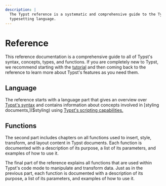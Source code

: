 ```yaml
---
description: |
  The Typst reference is a systematic and comprehensive guide to the Typst
  typesetting language.
---
```


# Reference
This reference documentation is a comprehensive guide to all of Typst's
syntax, concepts, types, and functions. If you are completely new to Typst, we
recommend starting with the [tutorial]($tutorial) and then coming back to
the reference to learn more about Typst's features as you need them.

## Language
The reference starts with a language part that gives an overview over
[Typst's syntax]($syntax) and contains information about concepts involved in
[styling documents,]($styling) using
[Typst's scripting capabilities.]($scripting)

## Functions
The second part includes chapters on all functions used to insert, style, transform,
and layout content in Typst documents. Each function is documented with a
description of its purpose, a list of its parameters, and examples of how to use
it.

The final part of the reference explains all functions that are used within
Typst's code mode to manipulate and transform data. Just as in the previous
part, each function is documented with a description of its purpose, a list of
its parameters, and examples of how to use it.
